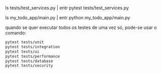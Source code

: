 

ls tests/test_services.py | entr pytest tests/test_services.py

ls my_todo_app/main.py | entr python my_todo_app/main.py

quando se quer executar todos os testes de uma vez só, pode-se usar o comando:

```bash
pytest tests/unit
pytest tests/integration
pytest tests/ui
pytest tests/performance
pytest tests/database
pytest tests/security
```
